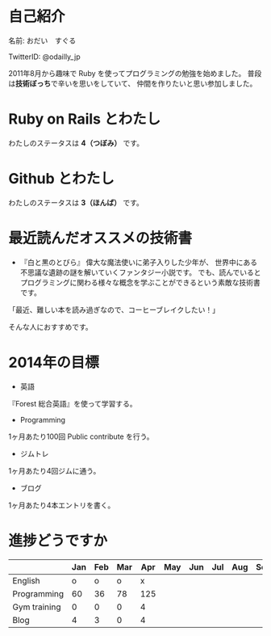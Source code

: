 # 自己紹介

名前: おだい　すぐる

TwitterID: @odailly_jp

2011年8月から趣味で Ruby を使ってプログラミングの勉強を始めました。
普段は**技術ぼっち**で辛いを思いをしていて、
仲間を作りたいと思い参加しました。

# Ruby on Rails とわたし
わたしのステータスは **4（つぼみ）** です。

# Github とわたし
わたしのステータスは **3（ほんば）** です。  

# 最近読んだオススメの技術書
- 『白と黒のとびら』
偉大な魔法使いに弟子入りした少年が、
世界中にある不思議な遺跡の謎を解いていくファンタジー小説です。
でも、読んでいるとプログラミングに関わる様々な概念を学ぶことができるという素敵な技術書です。

「最近、難しい本を読み過ぎなので、コーヒーブレイクしたい！」

そんな人におすすめです。

# 2014年の目標
- 英語

『Forest 総合英語』を使って学習する。

- Programming

1ヶ月あたり100回 Public contribute を行う。

- ジムトレ

1ヶ月あたり4回ジムに通う。

- ブログ

1ヶ月あたり4本エントリを書く。

# 進捗どうですか
|              | Jan | Feb | Mar | Apr | May | Jun | Jul | Aug | Sep | Oct | Nov | Dec |
|:-------------|-----|-----|-----|-----|-----|-----|-----|-----|-----|-----|-----|----:|
| English      |  o  |  o  |  o  |  x  |     |     |     |     |     |     |     |     |
| Programming  |  60 |  36 |  78 | 125 |     |     |     |     |     |     |     |     |
| Gym training |   0 |   0 |   0 |   4 |     |     |     |     |     |     |     |     |
| Blog         |   4 |   3 |   0 |   4 |     |     |     |     |     |     |     |     |


